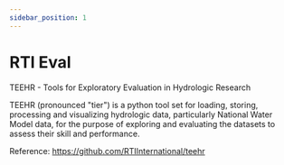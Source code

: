 ```yaml
---
sidebar_position: 1
---
```


# RTI Eval

TEEHR - Tools for Exploratory Evaluation in Hydrologic Research

TEEHR (pronounced "tier") is a python tool set for loading, storing, processing and visualizing hydrologic data, particularly National Water Model data, for the purpose of exploring and evaluating the datasets to assess their skill and performance.

Reference: https://github.com/RTIInternational/teehr
